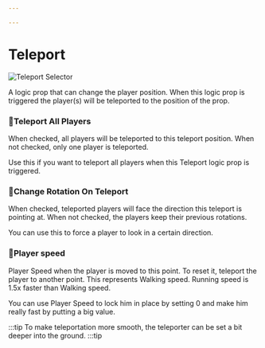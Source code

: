 ```yaml
---

---
```


# Teleport

![Teleport Selector](./img/Teleport-Selector.png)

A logic prop that can change the player position. When this logic prop is triggered the player(s) will be teleported to the position of the prop.

### :small_orange_diamond:Teleport All Players
<div className="highlight-div">
When checked, all players will be teleported to this teleport position. When not checked, only one player is teleported.
</div>

Use this if you want to teleport all players when this Teleport logic prop is triggered.



### :small_orange_diamond:Change Rotation On Teleport
<div className="highlight-div">
When checked, teleported players will face the direction this teleport is pointing at. When not checked, the players keep their previous rotations.
</div>

You can use this to force a player to look in a certain direction.

### :small_orange_diamond:Player speed
<div className="highlight-div">
Player Speed when the player is moved to this point. To reset it, teleport the player to another point. This represents Walking speed. Running speed is 1.5x faster than Walking speed.
</div>

You can use Player Speed to lock him in place by setting 0 and make him really fast by putting a big value.

:::tip
To make teleportation more smooth, the teleporter can be set a bit deeper into the ground.
:::tip